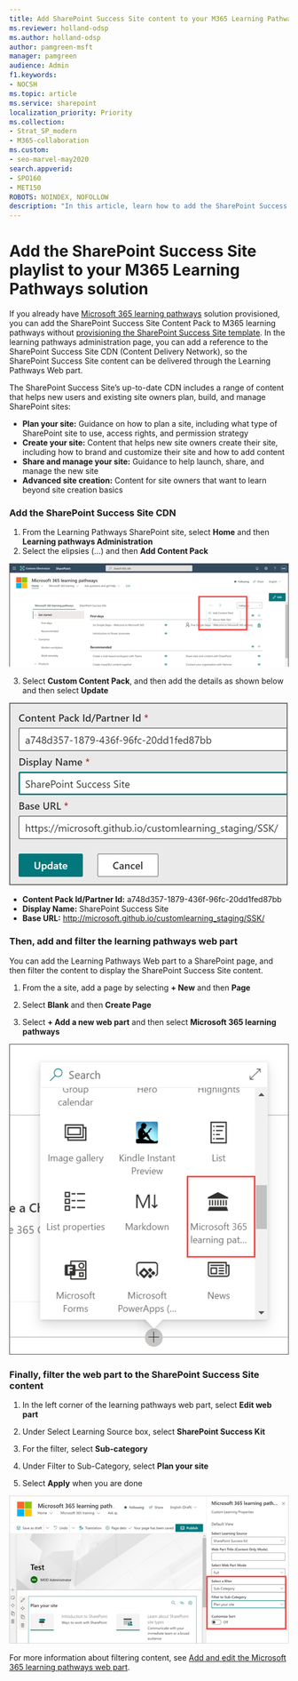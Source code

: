 ```yaml
---
title: Add SharePoint Success Site content to your M365 Learning Pathways solution
ms.reviewer: holland-odsp
ms.author: holland-odsp
author: pamgreen-msft
manager: pamgreen
audience: Admin
f1.keywords:
- NOCSH
ms.topic: article
ms.service: sharepoint
localization_priority: Priority
ms.collection:  
- Strat_SP_modern
- M365-collaboration
ms.custom:
- seo-marvel-may2020
search.appverid:
- SPO160
- MET150
ROBOTS: NOINDEX, NOFOLLOW
description: "In this article, learn how to add the SharePoint Success Site playlist to M365 Learning Pathways."
---
```

# Add the SharePoint Success Site playlist to your M365 Learning Pathways solution

If you already have [Microsoft 365 learning pathways](https://docs.microsoft.com/office365/customlearning/) solution provisioned, you can add the SharePoint Success Site Content Pack to M365 learning pathways without [provisioning the SharePoint Success Site template](https://docs.microsoft.com/sharepoint/provision-sss). In the learning pathways administration page, you can add a reference to the SharePoint Success Site CDN (Content Delivery Network), so the SharePoint Success Site content can be delivered through the Learning Pathways Web part. 

The SharePoint Success Site’s up-to-date CDN includes a range of content that helps new users and existing site owners plan, build, and manage SharePoint sites:

- **Plan your site:** Guidance on how to plan a site, including what type of SharePoint site to use, access rights, and permission strategy
- **Create your site:** Content that helps new site owners create their site, including how to brand and customize their site and how to add content
- **Share and manage your site:** Guidance to help launch, share, and manage the new site
- **Advanced site creation:** Content for site owners that want to learn beyond site creation basics

### Add the SharePoint Success Site CDN  

1. From the Learning Pathways SharePoint site, select **Home** and then **Learning pathways Administration**
2. Select the elipsies (…) and then **Add Content Pack**


![Image learning pathways admin page](media/sss-lp-version.png)


3. Select **Custom Content Pack**, and then add the details as shown below and then select **Update**

![Image of the SharePoint Success Site CDN details](media/sss-cdn.png)

- **Content Pack Id/Partner Id:** a748d357-1879-436f-96fc-20dd1fed87bb
- **Display Name:** SharePoint Success Site
- **Base URL:** http://microsoft.github.io/customlearning_staging/SSK/



### Then, add and filter the learning pathways web part  

You can add the Learning Pathways Web part to a SharePoint page, and then filter the content to display the SharePoint Success Site content. 

1. From the a site, add a page by selecting **+ New** and then **Page** 

2. Select **Blank** and then **Create Page**

3. Select **+ Add a new web part** and then select **Microsoft 365 learning pathways**

![Image of the learning pathways web part](media/sss-lp-wp.png)


### Finally, filter the web part to the SharePoint Success Site content 

1. In the left corner of the learning pathways web part, select **Edit web part**

2. Under Select Learning Source box, select **SharePoint Success Kit**

3. For the filter, select **Sub-category**

4. Under Filter to Sub-Category, select **Plan your site**

5. Select **Apply** when you are done

![Image of the SharePoint Success Site playlist filters](media/sss-lp-filter.png)



For more information about filtering content, see [Add and edit the Microsoft 365 learning pathways web part](https://docs.microsoft.com/office365/customlearning/custom_addwebpart). 

